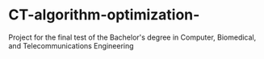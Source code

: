 # CT-algorithm-optimization-
Project for the final test of the Bachelor's degree in Computer, Biomedical, and Telecommunications Engineering

